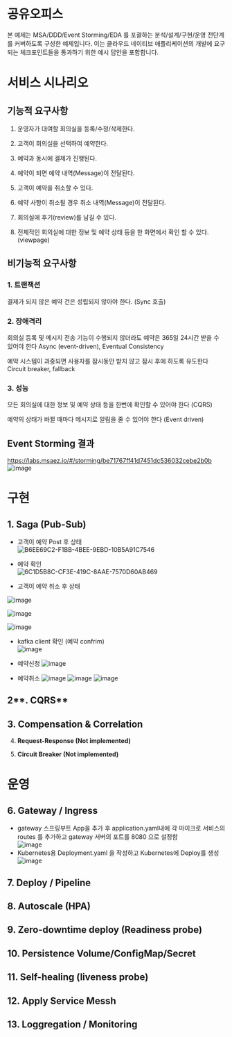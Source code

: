 # 공유오피스

본 예제는 MSA/DDD/Event Storming/EDA 를 포괄하는 분석/설계/구현/운영 전단계를 커버하도록 구성한 예제입니다. 이는 클라우드 네이티브 애플리케이션의 개발에 요구되는 체크포인트들을 통과하기 위한 예시 답안을 포함합니다.

# 서비스 시나리오

## 기능적 요구사항

1. 운영자가 대여할 회의실을 등록/수정/삭제한다.

2. 고객이 회의실을 선택하여 예약한다.

3. 예약과 동시에 결제가 진행된다.

4. 예약이 되면 예약 내역(Message)이 전달된다.

5. 고객이 예약을 취소할 수 있다.

6. 예약 사항이 취소될 경우 취소 내역(Message)이 전달된다.

7. 회의실에 후기(review)를 남길 수 있다.

8. 전체적인 회의실에 대한 정보 및 예약 상태 등을 한 화면에서 확인 할 수 있다.(viewpage)

## 비기능적 요구사항

### 1. 트랜잭션

결제가 되지 않은 예약 건은 성립되지 않아야 한다. (Sync 호출)

### 2. 장애격리

회의실 등록 및 메시지 전송 기능이 수행되지 않더라도 예약은 365일 24시간 받을 수 있어야 한다 Async (event-driven), Eventual Consistency

예약 시스템이 과중되면 사용자를 잠시동안 받지 않고 잠시 후에 하도록 유도한다 Circuit breaker, fallback

### 3. 성능

모든 회의실에 대한 정보 및 예약 상태 등을 한번에 확인할 수 있어야 한다 (CQRS)

예약의 상태가 바뀔 때마다 메시지로 알림을 줄 수 있어야 한다 (Event driven)

## Event Storming 결과
https://labs.msaez.io/#/storming/be71767ff41d7451dc536032cebe2b0b
![image](https://user-images.githubusercontent.com/110404800/217167811-8b93f630-db6e-455c-81cc-e66fd1de6c4a.png)


# 구현

## **1. Saga (Pub-Sub)**

- 고객이 예약 Post 후 상태  
![B6EE69C2-F1BB-4BEE-9EBD-10B5A91C7546](https://user-images.githubusercontent.com/110404800/217155674-56bf206d-2b75-47f0-9e91-e761c7968241.png)

- 예약 확인  
![6C1D5B8C-CF3E-419C-8AAE-7570D60AB469](https://user-images.githubusercontent.com/110404800/217157122-42712965-f3ea-4934-8cd5-9dc83f013286.png)

- 고객이 예약 취소 후 상태

![image](https://user-images.githubusercontent.com/110404800/217180959-89714891-c155-4cef-b8fc-8c75f8a65c30.png)

![image](https://user-images.githubusercontent.com/110404800/217181185-6ca9e498-95a3-40d1-83ac-74914e06da01.png)

![image](https://user-images.githubusercontent.com/110404800/217181247-0683ccc6-f6d3-495d-bed4-cd8570a2ae87.png)

- kafka client 확인 (예약 confrim)  
  ![image](https://user-images.githubusercontent.com/110404800/217182228-8e2684c4-cf4b-4e35-8f96-2257640d7fc3.png)

- 예약신청
![image](https://user-images.githubusercontent.com/110404800/217183342-00a6f199-7896-4ad1-a41a-076d1fa1fb1b.png)

- 예약취소
![image](https://user-images.githubusercontent.com/110404800/217183878-9030dfab-1f4c-4dbd-9af4-5212e170a83d.png)
![image](https://user-images.githubusercontent.com/110404800/217183913-39a7323c-d762-49bc-b738-dbf3289a348e.png)
![image](https://user-images.githubusercontent.com/110404800/217183960-05e8cef5-4d05-4e60-82b7-53f3b60a63d1.png)


## 2**. CQRS**

## 3. **Compensation & Correlation**

4. **Request-Response (Not implemented)**

5. **Circuit Breaker (Not implemented)**

# 운영


## 6. **Gateway / Ingress**
- gateway 스프링부트 App을 추가 후 application.yaml내에 각 마이크로 서비스의 routes 를 추가하고 gateway 서버의 포트를 8080 으로 설정함  
  ![image](https://user-images.githubusercontent.com/110404800/217177210-e416b6e4-d290-41bf-9adc-479cbeaf4e3f.png)
- Kubernetes용 Deployment.yaml 을 작성하고 Kubernetes에 Deploy를 생성  
  ![image](https://user-images.githubusercontent.com/110404800/217177485-396da718-ab7c-40c6-8533-975126ee9122.png)
  

## 7. **Deploy / Pipeline**

## 8. **Autoscale (HPA)**

## 9. **Zero-downtime deploy (Readiness probe)**

## 10. **Persistence Volume/ConfigMap/Secret**

## 11. **Self-healing (liveness probe)**

## 12. **Apply Service Messh**

## 13. **Loggregation / Monitoring**

